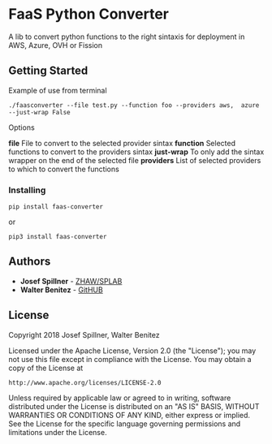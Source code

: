 # FaaS Python Converter

A lib to convert python functions to the right sintaxis for deployment in AWS, Azure, OVH or Fission

## Getting Started

Example of use from terminal 
```
./faasconverter --file test.py --function foo --providers aws,  azure --just-wrap False
```
Options 

**file** File to convert to the selected provider sintax
**function** Selected functions to convert to the providers sintax
**just-wrap** To only add the sintax wrapper on the end of the selected file
**providers** List of selected providers to which to convert the functions

### Installing

```
pip install faas-converter 
```
or 
```
pip3 install faas-converter 
```

## Authors

* **Josef Spillner** - [ZHAW/SPLAB](https://github.com/serviceprototypinglab)
* **Walter Benitez** - [GitHUB](https://github.com/walter-bd)

## License

Copyright 2018 Josef Spillner, Walter Benitez

Licensed under the Apache License, Version 2.0 (the "License");
you may not use this file except in compliance with the License.
You may obtain a copy of the License at

    http://www.apache.org/licenses/LICENSE-2.0

Unless required by applicable law or agreed to in writing, software
distributed under the License is distributed on an "AS IS" BASIS,
WITHOUT WARRANTIES OR CONDITIONS OF ANY KIND, either express or implied.
See the License for the specific language governing permissions and
limitations under the License.

